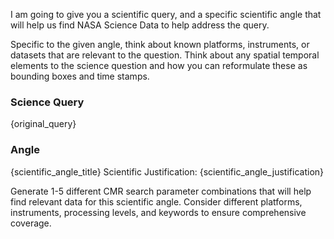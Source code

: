 I am going to give you a scientific query, and a specific scientific angle that will help us find NASA Science Data to help address the query.

Specific to the given angle, think about known platforms, instruments, or datasets that are relevant to the question. Think about any spatial temporal elements to the science question and how you can reformulate these as bounding boxes and time stamps.

### Science Query
{original_query}

### Angle
{scientific_angle_title}
Scientific Justification: {scientific_angle_justification}

Generate 1-5 different CMR search parameter combinations that will help find relevant data for this scientific angle. Consider different platforms, instruments, processing levels, and keywords to ensure comprehensive coverage.